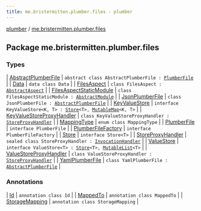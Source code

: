 ```yaml
---
title: me.bristermitten.plumber.files - plumber
---
```


[plumber](../index.html) / [me.bristermitten.plumber.files](./index.html)

## Package me.bristermitten.plumber.files

### Types

| [AbstractPlumberFile](-abstract-plumber-file/index.html) | `abstract class AbstractPlumberFile : `[`PlumberFile`](-plumber-file/index.html) |
| [Data](-data/index.html) | `data class Data` |
| [FilesAspect](-files-aspect/index.html) | `class FilesAspect : `[`AbstractAspect`](../me.bristermitten.plumber.aspect/-abstract-aspect/index.html) |
| [FilesAspectStaticModule](-files-aspect-static-module/index.html) | `class FilesAspectStaticModule : `[`AbstractModule`](https://google.github.io/guice/api-docs/latest/javadoc/com/google/inject/AbstractModule.html) |
| [JsonPlumberFile](-json-plumber-file/index.html) | `class JsonPlumberFile : `[`AbstractPlumberFile`](-abstract-plumber-file/index.html) |
| [KeyValueStore](-key-value-store.html) | `interface KeyValueStore<K, T> : `[`Store`](-store/index.html)`<T>, `[`MutableMap`](https://kotlinlang.org/api/latest/jvm/stdlib/kotlin.collections/-mutable-map/index.html)`<K, T>` |
| [KeyValueStoreProxyHandler](-key-value-store-proxy-handler/index.html) | `class KeyValueStoreProxyHandler : `[`StoreProxyHandler`](-store-proxy-handler/index.html) |
| [MappingType](-mapping-type/index.html) | `enum class MappingType` |
| [PlumberFile](-plumber-file/index.html) | `interface PlumberFile` |
| [PlumberFileFactory](-plumber-file-factory/index.html) | `interface PlumberFileFactory` |
| [Store](-store/index.html) | `interface Store<T>` |
| [StoreProxyHandler](-store-proxy-handler/index.html) | `sealed class StoreProxyHandler : `[`InvocationHandler`](https://docs.oracle.com/javase/6/docs/api/java/lang/reflect/InvocationHandler.html) |
| [ValueStore](-value-store.html) | `interface ValueStore<T> : `[`Store`](-store/index.html)`<T>, `[`MutableList`](https://kotlinlang.org/api/latest/jvm/stdlib/kotlin.collections/-mutable-list/index.html)`<T>` |
| [ValueStoreProxyHandler](-value-store-proxy-handler/index.html) | `class ValueStoreProxyHandler : `[`StoreProxyHandler`](-store-proxy-handler/index.html) |
| [YamlPlumberFile](-yaml-plumber-file/index.html) | `class YamlPlumberFile : `[`AbstractPlumberFile`](-abstract-plumber-file/index.html) |

### Annotations

| [Id](-id/index.html) | `annotation class Id` |
| [MappedTo](-mapped-to/index.html) | `annotation class MappedTo` |
| [StorageMapping](-storage-mapping/index.html) | `annotation class StorageMapping` |

